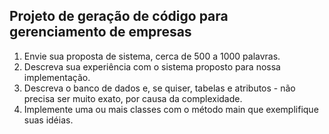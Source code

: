## Projeto de geração de código para gerenciamento de empresas

1) Envie sua proposta de sistema, cerca de 500 a 1000 palavras.
2) Descreva sua experiência com o sistema proposto para nossa implementação.
3) Descreva o banco de dados e, se quiser, tabelas e atributos - não precisa ser muito exato, por causa da complexidade.
4) Implemente uma ou mais classes com o método main que exemplifique suas idéias.
